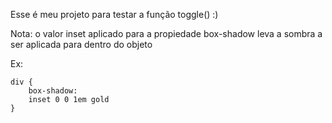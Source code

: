 Esse é meu projeto para testar a função toggle() :)

Nota: o valor inset aplicado para a propiedade box-shadow leva a sombra a ser aplicada para dentro do objeto

Ex:
``````
div {
    box-shadow:
    inset 0 0 1em gold
}

``````